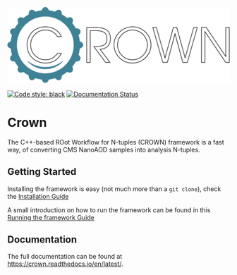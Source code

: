 
<img src="docs/logos/crown_logo_outline.svg"><br>

<p align="left">
<a href="https://github.com/psf/black"><img alt="Code style: black" src="https://img.shields.io/badge/code%20style-black-000000.svg"></a>
<a href="https://crown.readthedocs.io/en/latest/?badge=latest"><img alt="Documentation Status" src="https://readthedocs.org/projects/crown/badge/?version=latest"></a>
</p>


Crown
=======

The C++-based ROot Workflow for N-tuples (CROWN)  framework is a fast way, of converting CMS NanoAOD samples into analysis N-tuples.


Getting Started
----------------

Installing the framework is easy (not much more than a `git clone`), check the [Installation Guide](https://crown.readthedocs.io/en/latest/introduction.html#getting-started)

A small introduction on how to run the framework can be found in this [Running the framework Guide](https://crown.readthedocs.io/en/latest/introduction.html#running-the-framework)


Documentation
--------------

The full documentation can be found at https://crown.readthedocs.io/en/latest/.